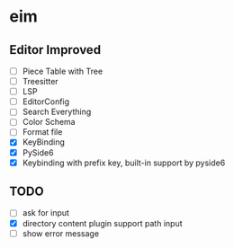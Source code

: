 # eim
## Editor Improved

- [ ] Piece Table with Tree
- [ ] Treesitter
- [ ] LSP
- [ ] EditorConfig
- [ ] Search Everything
- [ ] Color Schema
- [ ] Format file
- [x] KeyBinding
- [x] PySide6
- [x] Keybinding with prefix key, built-in support by pyside6

## TODO
- [ ] ask for input
- [x] directory content plugin support path input
- [ ] show error message
